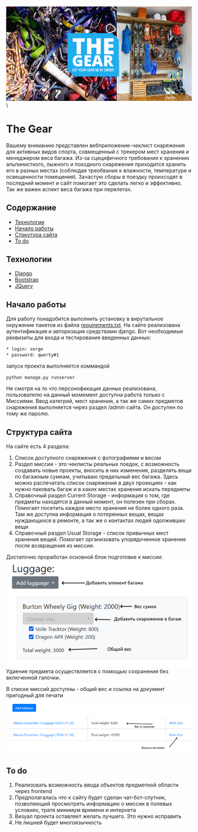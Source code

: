![alt text](logomoto.png "The gear")\
# The Gear
Вашему вниманию представлен вебприложение-чеклист снаряжения для активных 
видов спорта, совмещенный с трекером мест хранения и менеджером веса багажа. 
Из-за сцецифичного требования к хранению альпинисткого, лыжного и походного 
снаряжения приходится хранить его в разных местах (соблюдая треобвания 
к влажности, температуре и освещенности помещения). Зачастую сборы в поездку 
проихсодят в последний момент и сайт помогает это сделать легко и эффективно.
Так же важен аспект веса багажа при перелетах.

## Содержание
- [Технологии](#технологии)
- [Начало работы](#начало-работы)
- [Стркутура сайта](#cтруктура-сайта)
- [To do](#to-do)

## Технологии
- [Django](https://www.djangoproject.com/)
- [Bootstrap](https://getbootstrap.com/)
- [JQuery](https://jquery.com/)

## Начало работы
Для работу понадобится выполнить установку в вирутальное окружение пакетов из
файла [requirements.txt](requirements.txt).
На сайте реализована аутентификация и авторизация средствами django.
Вот необходимые реквизиты для входа и тестирования введенных данных:
```
* login: serge 
* password: qwerty#1
```
запуск проекта выполняется коммандой 
```
python manage.py runserver
```
Не смотря на то что персонофикация данных реализована, пользователю 
на данный момемент доступна работа только с Миссиями. Ввод категрий, 
мест хранения, а так же самих предметов снаряжения выполняется через раздел
/admin сайта. Он доступен по тому же паролю.

## Структура сайта
На сайте есть 4 раздела:
1. Список доступного снаряжения с фотографиями и весом
2. Раздел миссии - это чеклисты реальных поедок, с возможность создавать 
новые проекты, вносить в них изменения, разделять вещи по багажным сумкам, 
учитываю предельный вес багажа. Здесь можно распечатать список снаряжения в 
двух проекциях - как нужно паковать багаж и в каких местах хранения искать 
передметы
3. Справочный раздел Current Storage -  информация о том, где предметы 
находятся в данный момент, он полезен при сборах. Помогает посетить каждое 
место хранения не более одного раза. Там же доступна информация о потерянных
вещах, вещах нуждающихся в ремонте, а так же о контактах людей одолживших вещи
4. Справочный раздел Usual Storage - список привычных мест хранения вещей.
Помогает организовать упорядоченное хранение после возвращения из миссии.

Достаточно проработан основной блок подготовке к миссии:
![alt text](screen1.png "mission_view")\
Удаение предмета осуществляется с помощью сохранения без включенной галочки.

В списке миссий доступны - общий вес и ссылка на документ пригодный для печати
![alt text](screen2.png "mission_list")


## To do
1. Реализовать возможность ввода объектов предметной области через frontend
2. Предполагалась что к сайту будет сделан чат-бот-спутник, позволяющий 
просмотреть информацию о миссии в полевых условиях, тратя минимум времени 
и интернета
3. Визуал проекта оставляет желать лучшего. Это нужно исправить
4. Не лишней будет многоязычность


   


